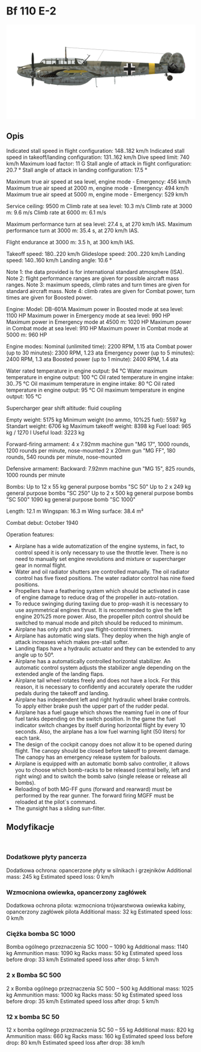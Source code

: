 ﻿# Bf 110 E-2

![bf110e2](../images/bf110e2.png)

## Opis

Indicated stall speed in flight configuration: 148..182 km/h
Indicated stall speed in takeoff/landing configuration: 131..162 km/h
Dive speed limit: 740 km/h
Maximum load factor: 11 G
Stall angle of attack in flight configuration: 20.7 °
Stall angle of attack in landing configuration: 17.5 °

Maximum true air speed at sea level, engine mode - Emergency: 456 km/h
Maximum true air speed at 2000 m, engine mode - Emergency: 494 km/h
Maximum true air speed at 5000 m, engine mode - Emergency: 529 km/h

Service ceiling: 9500 m
Climb rate at sea level: 10.3 m/s
Climb rate at 3000 m: 9.6 m/s
Climb rate at 6000 m: 6.1 m/s

Maximum performance turn at sea level: 27.4 s, at 270 km/h IAS.
Maximum performance turn at 3000 m: 35.4 s, at 270 km/h IAS.

Flight endurance at 3000 m: 3.5 h, at 300 km/h IAS.

Takeoff speed: 180..220 km/h
Glideslope speed: 200..220 km/h
Landing speed: 140..160 km/h
Landing angle: 10.6 °

Note 1: the data provided is for international standard atmosphere (ISA).
Note 2: flight performance ranges are given for possible aircraft mass ranges.
Note 3: maximum speeds, climb rates and turn times are given for standard aircraft mass.
Note 4: climb rates are given for Combat power, turn times are given for Boosted power.

Engine:
Model: DB-601A
Maximum power in Boosted mode at sea level: 1100 HP
Maximum power in Emergency mode at sea level: 990 HP
Maximum power in Emergency mode at 4500 m: 1020 HP
Maximum power in Combat mode at sea level: 910 HP
Maximum power in Combat mode at 5000 m: 960 HP

Engine modes:
Nominal (unlimited time): 2200 RPM, 1.15 ata
Combat power (up to 30 minutes): 2300 RPM, 1.23 ata
Emergency power (up to 5 minutes): 2400 RPM, 1.3 ata
Boosted power (up to 1 minute): 2400 RPM, 1.4 ata

Water rated temperature in engine output: 94 °C
Water maximum temperature in engine output: 100 °C
Oil rated temperature in engine intake: 30..75 °C
Oil maximum temperature in engine intake: 80 °C
Oil rated temperature in engine output: 95 °C
Oil maximum temperature in engine output: 105 °C

Supercharger gear shift altitude: fluid coupling 

Empty weight: 5175 kg
Minimum weight (no ammo, 10%25 fuel): 5597 kg
Standart weight: 6706 kg
Maximum takeoff weight: 8398 kg
Fuel load: 965 kg / 1270 l
Useful load: 3223 kg

Forward-firing armament:
4 x 7.92mm machine gun "MG 17", 1000 rounds, 1200 rounds per minute, nose-mounted
2 x 20mm gun "MG FF", 180 rounds, 540 rounds per minute, nose-mounted

Defensive armament:
Backward: 7.92mm machine gun "MG 15", 825 rounds, 1000 rounds per minute

Bombs:
Up to 12 x 55 kg general purpose bombs "SC 50"
Up to 2 x 249 kg general purpose bombs "SC 250"
Up to 2 x 500 kg general purpose bombs "SC 500"
1090 kg general purpose bomb "SC 1000"

Length: 12.1 m
Wingspan: 16.3 m
Wing surface: 38.4 m²

Combat debut: October 1940

Operation features:
- Airplane has a wide automatization of the engine systems, in fact, to control speed it is only necessary to use the throttle lever. There is no need to manually set engine revolutions and mixture or supercharger gear in normal flight.
- Water and oil radiator shutters are controlled manually. The oil radiator control has five fixed positions. The water radiator control has nine fixed positions.
- Propellers have a feathering system which should be activated in case of engine damage to reduce drag of the propeller in auto-rotation.
- To reduce swinging during taxiing due to prop-wash it is necessary to use asymmetrical engines thrust. It is recommended to give the left engine 20%25 more power. Also, the propeller pitch control should be switched to manual mode and pitch should be reduced to minimum.
- Airplane has only pitch and yaw flight-control trimmers.
- Airplane has automatic wing slats. They deploy when the high angle of attack increases which makes pre-stall softer.
- Landing flaps have a hydraulic actuator and they can be extended to any angle up to 50°.
- Airplane has a automatically controlled horizontal stabilizer. An automatic control system adjusts the stabilizer angle depending on the extended angle of the landing flaps.
- Airplane tail wheel rotates freely and does not have a lock. For this reason, it is necessary to confidently and accurately operate the rudder pedals during the takeoff and landing.
- Airplane has independent left and right hydraulic wheel brake controls. To apply either brake push the upper part of the rudder pedal.
- Airplane has a fuel gauge which shows the reaming fuel in one of four fuel tanks depending on the switch position. In the game the fuel indicator switch changes by itself during horizontal flight by every 10 seconds. Also, the airplane has a low fuel warning light (50 liters) for each tank.
- The design of the cockpit canopy does not allow it to be opened during flight. The canopy should be closed before takeoff to prevent damage. The canopy has an emergency release system for bailouts.
- Airplane is equipped with an automatic bomb salvo controller, it allows you to choose which bomb-racks to be released (central belly, left and right wing) and to switch the bomb salvo (single release or release all bombs).
- Reloading of both MG-FF guns (forward and rearward) must be performed by the rear gunner. The forward firing MGFF must be reloaded at the pilot`s command.
- The gunsight has a sliding sun-filter.

## Modyfikacje
﻿


### Dodatkowe płyty pancerza

Dodatkowa ochrona: opancerzone płyty w silnikach i grzejników
Additional mass: 245 kg
Estimated speed loss: 0 km/h﻿


### Wzmocniona owiewka, opancerzony zagłówek

Dodatkowa ochrona pilota: wzmocniona trójwarstwowa owiewka kabiny, opancerzony zagłówek pilota
Additional mass: 32 kg
Estimated speed loss: 0 km/h﻿


### Ciężka bomba SC 1000 

Bomba ogólnego przeznaczenia SC 1000 – 1090 kg
Additional mass: 1140 kg
Ammunition mass: 1090 kg
Racks mass: 50 kg
Estimated speed loss before drop: 33 km/h
Estimated speed loss after drop: 5 km/h﻿


### 2 x Bomba SC 500

2 x Bomba ogólnego przeznaczenia SC 500 – 500 kg
Additional mass: 1025 kg
Ammunition mass: 1000 kg
Racks mass: 50 kg
Estimated speed loss before drop: 35 km/h
Estimated speed loss after drop: 5 km/h﻿


### 12 x bomba SC 50

12 x bomba ogólnego przeznaczenia SC 50 – 55 kg
Additional mass: 820 kg
Ammunition mass: 660 kg
Racks mass: 160 kg
Estimated speed loss before drop: 80 km/h
Estimated speed loss after drop: 38 km/h
